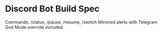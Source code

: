 # Discord Bot Build Spec
Commands: /status, /pause, /resume, /switch
Mirrored alerts with Telegram
God Mode override included.